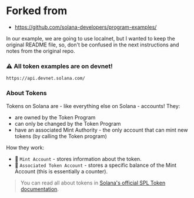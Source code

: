 # Forked from
- https://github.com/solana-developers/program-examples/

In our example, we are going to use localnet, but I wanted to keep the original README file, so, don't be confused in the next instructions and notes from the original repo.

### :warning: All token examples are on devnet!

`https://api.devnet.solana.com/`

### About Tokens

Tokens on Solana are - like everything else on Solana - accounts! They:
- are owned by the Token Program
- can only be changed by the Token Program
- have an associated Mint Authority - the only account that can mint new tokens (by calling the Token program)

How they work:   
- :apple: `Mint Account` - stores information about the token.
- :handbag: `Associated Token Account` - stores a specific balance of the Mint Account (this is essentially a counter).

> You can read all about tokens in [Solana's official SPL Token documentation](https://spl.solana.com/token).